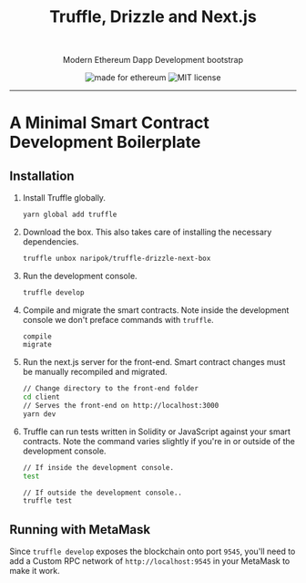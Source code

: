 <h1 align="center">Truffle, Drizzle and Next.js</h1> <br>

<p align="center">Modern Ethereum Dapp Development bootstrap</p>

<p align="center">
  <img alt="made for ethereum" src="https://img.shields.io/badge/made_for-ethereum-771ea5.svg">
  <img alt="MIT license" src="https://img.shields.io/badge/license-MIT-blue.svg">
</p>

---

# A Minimal Smart Contract Development Boilerplate

## Installation

1. Install Truffle globally.

   ```bash
   yarn global add truffle
   ```

2. Download the box. This also takes care of installing the necessary dependencies.

   ```bash
   truffle unbox naripok/truffle-drizzle-next-box
   ```

3. Run the development console.

   ```bash
   truffle develop
   ```

4. Compile and migrate the smart contracts. Note inside the development console we don't preface commands with `truffle`.

   ```bash
   compile
   migrate
   ```

5. Run the next.js server for the front-end. Smart contract changes must be manually recompiled and migrated.

   ```bash
   // Change directory to the front-end folder
   cd client
   // Serves the front-end on http://localhost:3000
   yarn dev
   ```

6. Truffle can run tests written in Solidity or JavaScript against your smart contracts. Note the command varies slightly if you're in or outside of the development console.

   ```bash
   // If inside the development console.
   test

   // If outside the development console..
   truffle test
   ```

## Running with MetaMask

Since `truffle develop` exposes the blockchain onto port `9545`, you'll need to add a Custom RPC network of `http://localhost:9545` in your MetaMask to make it work.
